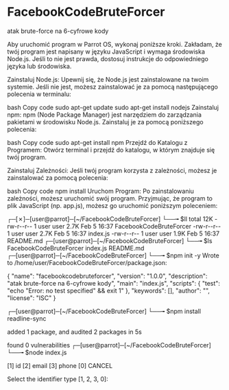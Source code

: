 # FacebookCodeBruteForcer
 atak brute-force na 6-cyfrowe kody


Aby uruchomić program w Parrot OS, wykonaj poniższe kroki. Zakładam, że twój program jest napisany w języku JavaScript i wymaga środowiska Node.js. Jeśli to nie jest prawda, dostosuj instrukcje do odpowiedniego języka lub środowiska.

Zainstaluj Node.js:
Upewnij się, że Node.js jest zainstalowane na twoim systemie. Jeśli nie jest, możesz zainstalować je za pomocą następującego polecenia w terminalu:

bash
Copy code
sudo apt-get update
sudo apt-get install nodejs
Zainstaluj npm:
npm (Node Package Manager) jest narzędziem do zarządzania pakietami w środowisku Node.js. Zainstaluj je za pomocą poniższego polecenia:

bash
Copy code
sudo apt-get install npm
Przejdź do Katalogu z Programem:
Otwórz terminal i przejdź do katalogu, w którym znajduje się twój program.

Zainstaluj Zależności:
Jeśli twój program korzysta z zależności, możesz je zainstalować za pomocą polecenia:

bash
Copy code
npm install
Uruchom Program:
Po zainstalowaniu zależności, możesz uruchomić swój program. Przyjmując, że program to plik JavaScript (np. app.js), możesz go uruchomić poniższym poleceniem:

┌─[✗]─[user@parrot]─[~/FacebookCodeBruteForcer]
└──╼ $ll
total 12K
-rw-r--r-- 1 user user 2.7K Feb  5 16:37 FacebookCodeBruteForcer
-rw-r--r-- 1 user user 2.7K Feb  5 16:37 index.js
-rw-r--r-- 1 user user 1.9K Feb  5 16:37 README.md
┌─[user@parrot]─[~/FacebookCodeBruteForcer]
└──╼ $ls
FacebookCodeBruteForcer  index.js  README.md
┌─[user@parrot]─[~/FacebookCodeBruteForcer]
└──╼ $npm init -y
Wrote to /home/user/FacebookCodeBruteForcer/package.json:

{
  "name": "facebookcodebruteforcer",
  "version": "1.0.0",
  "description": "atak brute-force na 6-cyfrowe kody",
  "main": "index.js",
  "scripts": {
    "test": "echo \"Error: no test specified\" && exit 1"
  },
  "keywords": [],
  "author": "",
  "license": "ISC"
}


┌─[user@parrot]─[~/FacebookCodeBruteForcer]
└──╼ $npm install readline-sync

added 1 package, and audited 2 packages in 5s

found 0 vulnerabilities
┌─[user@parrot]─[~/FacebookCodeBruteForcer]
└──╼ $node index.js

[1] id
[2] email
[3] phone
[0] CANCEL

Select the identifier type [1, 2, 3, 0]: 

